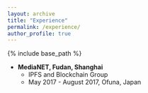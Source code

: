 ```yaml
---
layout: archive
title: "Experience"
permalink: /experience/
author_profile: true
---
```


{% include base_path %}

* **MediaNET, Fudan, Shanghai**
  * IPFS and Blockchain Group
  * May 2017 - August 2017, Ofuna, Japan
